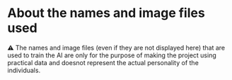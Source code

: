 # About the names and image files used

⚠️ The names and image files (even if they are not displayed here) that are used to train the AI are only for the purpose of making the project using practical data and doesnot represent the actual personality of the individuals.
